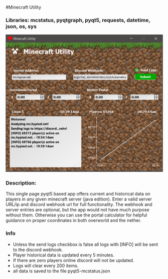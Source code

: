 #Minecraft Utility
### Libraries: mcstatus, pyqtgraph, pyqt5, requests, datetime, json, os, sys

![app image](https://github.com/g-ulrich/pyqt5-mcstatus/blob/main/images/app.png)

### Description:
This single page pyqt5 based app offers current and historical data on players in any given minecraft server (java edition). Enter a valid server URL/ip and discord webhook url for full functionality. 
The webhook and server entries are optional, but the app would not have much purpose without them. Otherwise you can use the portal calculator for helpful guidance on proper coordinates in both overworld and the nether.

### Info
- Unless the send logs checkbox is false all logs with [INFO] will be sent to the discord webhook.
- Player historical data is updated every 5 minutes.
- If there are zero players online discord will not be updated.
- Logs will clear every 200 items.
- all data is saved to the file pyqt5-mcstatus.json
